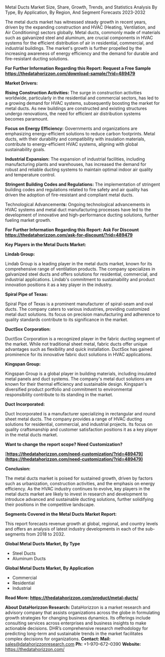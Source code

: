 ﻿Metal Ducts Market Size, Share, Growth, Trends, and Statistics Analysis By Type, By Application, By Region, And Segment Forecasts 2023-2032

The metal ducts market has witnessed steady growth in recent years, driven by the expanding construction and HVAC (Heating, Ventilation, and Air Conditioning) sectors globally. Metal ducts, commonly made of materials such as galvanized steel and aluminum, are crucial components in HVAC systems for the efficient distribution of air in residential, commercial, and industrial buildings. The market's growth is further propelled by the increasing awareness of energy efficiency and the demand for durable and fire-resistant ducting solutions.

**For Further Information Regarding this Report: Request a Free Sample <https://thedatahorizzon.com/download-sample/?rid=489479>** 

**Market Drivers:**

**Rising Construction Activities:** The surge in construction activities worldwide, particularly in the residential and commercial sectors, has led to a growing demand for HVAC systems, subsequently boosting the market for metal ducts. As new buildings are constructed and existing structures undergo renovations, the need for efficient air distribution systems becomes paramount.

**Focus on Energy Efficiency:** Governments and organizations are emphasizing energy-efficient solutions to reduce carbon footprints. Metal ducts, with their durability and compatibility with insulation materials, contribute to energy-efficient HVAC systems, aligning with global sustainability goals.

**Industrial Expansion:** The expansion of industrial facilities, including manufacturing plants and warehouses, has increased the demand for robust and reliable ducting systems to maintain optimal indoor air quality and temperature control.

**Stringent Building Codes and Regulations:** The implementation of stringent building codes and regulations related to fire safety and air quality has driven the adoption of fire-resistant and compliant metal ducts.

Technological Advancement**s:** Ongoing technological advancements in HVAC systems and metal duct manufacturing processes have led to the development of innovative and high-performance ducting solutions, further fueling market growth.

**For Further Information Regarding this Report: Ask For Discount <https://thedatahorizzon.com/ask-for-discount/?rid=489479>** 

**Key Players in the Metal Ducts Market:**

**Lindab Group:**

Lindab Group is a leading player in the metal ducts market, known for its comprehensive range of ventilation products. The company specializes in galvanized steel ducts and offers solutions for residential, commercial, and industrial applications. Lindab's commitment to sustainability and product innovation positions it as a key player in the industry.

**Spiral Pipe of Texas:**

Spiral Pipe of Texas is a prominent manufacturer of spiral-seam and oval ducts. The company caters to various industries, providing customized metal duct solutions. Its focus on precision manufacturing and adherence to quality standards contribute to its significance in the market.

**DuctSox Corporation:**

DuctSox Corporation is a recognized player in the fabric ducting segment of the market. While not traditional sheet metal, fabric ducts offer unique advantages such as flexibility and quick installation. DuctSox has gained prominence for its innovative fabric duct solutions in HVAC applications.

**Kingspan Group:**

Kingspan Group is a global player in building materials, including insulated metal panels and duct systems. The company's metal duct solutions are known for their thermal efficiency and sustainable design. Kingspan's diversified product portfolio and commitment to environmental responsibility contribute to its standing in the market.

**Duct Incorporated:**

Duct Incorporated is a manufacturer specializing in rectangular and round sheet metal ducts. The company provides a range of HVAC ducting solutions for residential, commercial, and industrial projects. Its focus on quality craftsmanship and customer satisfaction positions it as a key player in the metal ducts market.

**Want to change the report scope? Need Customization?**

[**https://thedatahorizzon.com/need-customization/?rid=489479](https://thedatahorizzon.com/need-customization/?rid=489479)** 

**Conclusion:**

The metal ducts market is poised for sustained growth, driven by factors such as urbanization, construction activities, and the emphasis on energy efficiency. As the HVAC industry continues to evolve, key players in the metal ducts market are likely to invest in research and development to introduce advanced and sustainable ducting solutions, further solidifying their positions in the competitive landscape.

**Segments Covered in the Metal Ducts Market Report:**

This report forecasts revenue growth at global, regional, and country levels and offers an analysis of latest industry developments in each of the sub-segments from 2018 to 2032.

**Global Metal Ducts Market, By Type**

- Steel Ducts
- Aluminum Ducts

**Global Metal Ducts Market, By Application**

- Commercial
- Residential
- Industrial

**Read More: <https://thedatahorizzon.com/product/metal-ducts/>** 

**About DataHorizzon Research:**DataHorizzon is a market research and advisory company that assists organizations across the globe in formulating growth strategies for changing business dynamics. Its offerings include consulting services across enterprises and business insights to make actionable decisions. DHR’s comprehensive research methodology for predicting long-term and sustainable trends in the market facilitates complex decisions for organizations.**Contact:Mail:** <sales@datahorizzonresearch.com> **Ph:** +1–970–672–0390**Website:** <https://thedatahorizzon.com/> 

